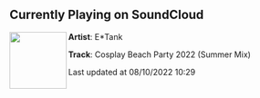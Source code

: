 ## Currently Playing on SoundCloud

[<img align="left" width="100" src="https://i1.sndcdn.com/artworks-p4vQx9GAxh8nuUlu-3bMS6w-t500x500.jpg">](https://soundcloud.com/e_tank/cosplay-beach-party-2022-summer-mix)

**Artist**: E*Tank 

**Track**: Cosplay Beach Party 2022 (Summer Mix)

Last updated at 08/10/2022 10:29

